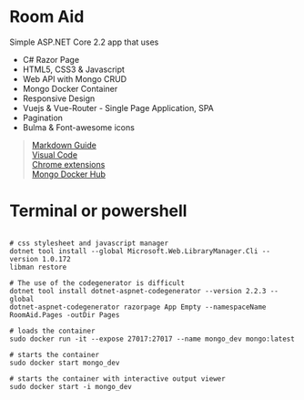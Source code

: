 # Room Aid
Simple ASP.NET Core 2.2 app that uses
- C# Razor Page
- HTML5, CSS3 & Javascript
- Web API with Mongo CRUD
- Mongo Docker Container
- Responsive Design
- Vuejs & Vue-Router - Single Page Application, SPA
- Pagination
- Bulma & Font-awesome icons  
  
  
>[Markdown Guide](https://guides.github.com/features/mastering-markdown/)  
>[Visual Code](https://code.visualstudio.com/)  
>[Chrome extensions](https://chrome.google.com/webstore/detail/vuejs-devtools/nhdogjmejiglipccpnnnanhbledajbpd?hl=en)  
>[Mongo Docker Hub](https://hub.docker.com/_/mongo)  

# Terminal or powershell 
```shell

# css stylesheet and javascript manager
dotnet tool install --global Microsoft.Web.LibraryManager.Cli --version 1.0.172
libman restore

# The use of the codegenerator is difficult
dotnet tool install dotnet-aspnet-codegenerator --version 2.2.3 --global
dotnet-aspnet-codegenerator razorpage App Empty --namespaceName RoomAid.Pages -outDir Pages

# loads the container
sudo docker run -it --expose 27017:27017 --name mongo_dev mongo:latest

# starts the container
sudo docker start mongo_dev

# starts the container with interactive output viewer
sudo docker start -i mongo_dev
```